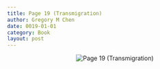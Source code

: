 ```yaml
---
title: Page 19 (Transmigration)
author: Gregory M Chen
date: 0019-01-01
category: Book
layout: post
---
```


<p style="text-align:center;"><img src="{{site.baseurl}}/assets/Graphics_v3.3/Page19_Transmigration.png" alt="Page 19 (Transmigration)" style="max-height: calc(100vh - 30px - 100px);"/></p>
